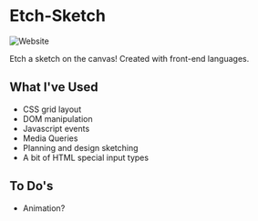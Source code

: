 # Etch-Sketch
![Website](https://img.shields.io/website?label=demo&up_message=online&url=https%3A%2F%2Ftonyxsun.github.io%2FEtch-Sketch%2F)


Etch a sketch on the canvas! Created with front-end languages. 

## What I've Used
* CSS grid layout
* DOM manipulation 
* Javascript events
* Media Queries
* Planning and design sketching
* A bit of HTML special input types

## To Do's
* Animation? 

<!-- https://tonyxsun.github.io/Etch-Sketch/ -->

